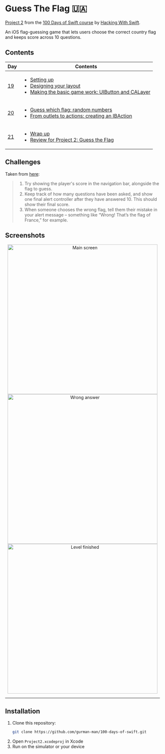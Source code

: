# Guess The Flag 🇺🇦

[Project 2](https://www.hackingwithswift.com/read/2/overview) from the [100 Days of Swift course](https://www.hackingwithswift.com/100) by [Hacking With Swift](https://www.hackingwithswift.com/).  

An iOS flag-guessing game that lets users choose the correct country flag and keeps score across 10 questions.

## Contents

| Day                                           | Contents                                                                                                                                                                                                                                                                                                                                    |
|-----------------------------------------------|---------------------------------------------------------------------------------------------------------------------------------------------------------------------------------------------------------------------------------------------------------------------------------------------------------------------------------------------|
| [19](https://www.hackingwithswift.com/100/19) | <ul><li>[Setting up](https://www.hackingwithswift.com/read/2/1/setting-up)</li><li>[Designing your layout](https://www.hackingwithswift.com/read/2/2/designing-your-layout)</li><li>[Making the basic game work: UIButton and CALayer](https://www.hackingwithswift.com/read/2/3/making-the-basic-game-work-uibutton-and-calayer)</li></ul> |
| [20](https://www.hackingwithswift.com/100/20) | <ul><li>[Guess which flag: random numbers](https://www.hackingwithswift.com/read/2/4/guess-which-flag-random-numbers)</li><li>[From outlets to actions: creating an IBAction](https://www.hackingwithswift.com/read/2/5/from-outlets-to-actions-creating-an-ibaction)</li>                                                                  | 
| [21](https://www.hackingwithswift.com/100/21) | <ul><li>[Wrap up](https://www.hackingwithswift.com/read/2/6/wrap-up)</li><li>[Review for Project 2: Guess the Flag](https://www.hackingwithswift.com/review/hws/project-2-guess-the-flag)</li>                                                                                                                                              |


## Challenges

Taken from [here](https://www.hackingwithswift.com/read/2/6/wrap-up):

>1. Try showing the player's score in the navigation bar, alongside the flag to guess.
>2. Keep track of how many questions have been asked, and show one final alert controller after they have answered 10. This should show their final score.
>3. When someone chooses the wrong flag, tell them their mistake in your alert message – something like “Wrong! That’s the flag of France,” for example.

## Screenshots

<div align="center">
  <img src="./Screenshots/one.png" alt="Main screen" width="488">
  <img src="./Screenshots/two.png" alt="Wrong answer" width="488">
  <img src="./Screenshots/three.png" alt="Level finished" width="488">
</div>

---

## Installation

1. Clone this repository:  
   ```bash
   git clone https://github.com/gurman-man/100-days-of-swift.git
   ```
2. Open `Project2.xcodeproj` in Xcode
3. Run on the simulator or your device
